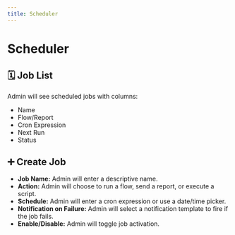```yaml
---
title: Scheduler
---
```


# Scheduler

## 🗓️ Job List

Admin will see scheduled jobs with columns:

- Name  
- Flow/Report  
- Cron Expression  
- Next Run  
- Status  

## ➕ Create Job

- **Job Name:** Admin will enter a descriptive name.  
- **Action:** Admin will choose to run a flow, send a report, or execute a script.  
- **Schedule:** Admin will enter a cron expression or use a date/time picker.  
- **Notification on Failure:** Admin will select a notification template to fire if the job fails.  
- **Enable/Disable:** Admin will toggle job activation.  
